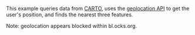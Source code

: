 This example queries data from [CARTO](https://carto.com/), uses the [geolocation API](https://developer.mozilla.org/en-US/docs/Web/API/Geolocation/Using_geolocation) to get the user's position, and finds the nearest three features.

Note: geolocation appears blocked within bl.ocks.org.